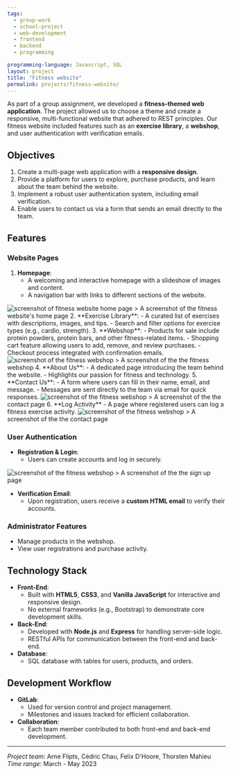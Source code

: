 ```yaml
---
tags:
  - group-work
  - school-project
  - web-development
  - frontend
  - backend
  - programming

programming-language: Javascript, SQL
layout: project
title: "Fitness website"
permalink: projects/fitness-website/
---
```


As part of a group assignment, we developed a **fitness-themed web application**. The project allowed us to choose a theme and create a responsive, multi-functional website that adhered to REST principles. Our fitness website included features such as an **exercise library**, a **webshop**, and user authentication with verification emails.

## Objectives

1. Create a multi-page web application with a **responsive design**.
2. Provide a platform for users to explore, purchase products, and learn about the team behind the website.
3. Implement a robust user authentication system, including email verification.
4. Enable users to contact us via a form that sends an email directly to the team.

## Features

### Website Pages
1. **Homepage**:
   - A welcoming and interactive homepage with a slideshow of images and content.
   - A navigation bar with links to different sections of the website.
  <img src="/assets/fitness_welcome.png" alt="screenshot of fitness website home page" width="screen-width" >
    > A screenshot of the fitness website's home page
2. **Exercise Library**:
   - A curated list of exercises with descriptions, images, and tips.
   - Search and filter options for exercise types (e.g., cardio, strength).
3. **Webshop**:
   - Products for sale include protein powders, protein bars, and other fitness-related items.
   - Shopping cart feature allowing users to add, remove, and review purchases.
   - Checkout process integrated with confirmation emails.
  <img src="/assets/fitness_shop.png" alt="screenshot of the fitness webshop" width="screen-width" >
    > A screenshot of the the fitness webshop
4. **About Us**:
   - A dedicated page introducing the team behind the website.
   - Highlights our passion for fitness and technology.
5. **Contact Us**: 
   - A form where users can fill in their name, email, and message. - Messages are sent directly to the team via email for quick responses.
  <img src="/assets/fitness_contact-us.png" alt="screenshot of the fitness webshop" width="screen-width" >
    > A screenshot of the the contact page 
6. **Log Activity**
   - A page where registered users can log a fitness exercise activity.
  <img src="/assets/fitness_log-activity.png" alt="screenshot of the fitness webshop" width="screen-width" >
    > A screenshot of the the contact page 


### User Authentication
- **Registration & Login**:
  - Users can create accounts and log in securely.
 <img src="/assets/fitness_sign-up.png" alt="screenshot of the fitness webshop" width="screen-width" >
  > A screenshot of the the sign up page 

- **Verification Email**:
  - Upon registration, users receive a **custom HTML email** to verify their accounts.

### Administrator Features
- Manage products in the webshop.
- View user registrations and purchase activity.

## Technology Stack

- **Front-End**:
  - Built with **HTML5**, **CSS3**, and **Vanilla JavaScript** for interactive and responsive design.
  - No external frameworks (e.g., Bootstrap) to demonstrate core development skills.
- **Back-End**:
  - Developed with **Node.js** and **Express** for handling server-side logic.
  - RESTful APIs for communication between the front-end and back-end.
- **Database**:
  - SQL database with tables for users, products, and orders.

## Development Workflow

- **GitLab**:
  - Used for version control and project management.
  - Milestones and issues tracked for efficient collaboration.
- **Collaboration**:
  - Each team member contributed to both front-end and back-end development.




---

*Project team*: Arne Flipts, Cédric Chau, Felix D'Hoore, Thorsten Mahieu  
*Time range*: March - May 2023  